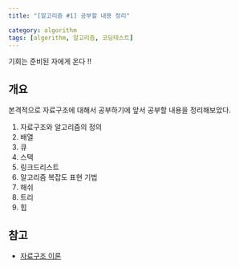 ```yaml
---
title: "[알고리즘 #1] 공부할 내용 정리"

category: algorithm
tags: [algorithm, 알고리즘, 코딩테스트]
---
```


기회는 준비된 자에게 온다 !! <br/>

## 개요 

본격적으로 자료구조에 대해서 공부하기에 앞서 공부할 내용을 정리해보았다. <br/>
1. 자료구조와 알고리즘의 정의
2. 배열
3. 큐
4. 스택
5. 링크드리스트
6. 알고리즘 복잡도 표현 기법
7. 해쉬
8. 트리
9. 힙

## 참고
* [자료구조 이론](https://fastcampus.co.kr/dev_online_devjob/?utm_source=google&utm_medium=cpc&utm_campaign=hq%5E220425%5E210773&utm_content=%EC%BD%94%EB%94%A9%ED%85%8C%EC%8A%A4%ED%8A%B8%20%EA%B3%B5%EB%B6%80&utm_term=&gclid=Cj0KCQiA7bucBhCeARIsAIOwr-9PbCDE7ElyFFQcNrb4BHeeZrnVbZCcouKlmkN7dYF7d_mB3CO6pu4aAgI2EALw_wcB)
